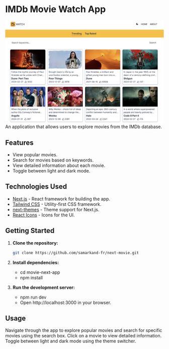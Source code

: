 # IMDb Movie Watch App
![IMDb Movie Watch App](./public/imbd.png)
An application that allows users to explore movies from the IMDb database.

## Features

- View popular movies.
- Search for movies based on keywords.
- View detailed information about each movie.
- Toggle between light and dark mode.

## Technologies Used

- [Next.js](https://nextjs.org/) - React framework for building the app.
- [Tailwind CSS](https://tailwindcss.com/) - Utility-first CSS framework.
- [next-themes](https://github.com/pacocoursey/next-themes) - Theme support for Next.js.
- [React Icons](https://react-icons.github.io/react-icons/) - Icons for the UI.

## Getting Started

1. **Clone the repository:**

   ```bash
   git clone https://github.com/samarkand-fr/next-movie.git

2. **Install dependencies:**
   - cd movie-next-app
   - npm install

3. **Run the development server:**
   - npm run dev
   - Open http://localhost:3000 in your browser.

## Usage
Navigate through the app to explore popular movies and search for specific movies using the search box.
Click on a movie to view detailed information.
Toggle between light and dark mode using the theme switcher.